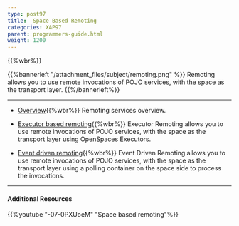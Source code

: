```yaml
---
type: post97
title:  Space Based Remoting
categories: XAP97
parent: programmers-guide.html
weight: 1200
---
```


{{%wbr%}}

{{%bannerleft "/attachment_files/subject/remoting.png" %}}
Remoting allows you to use remote invocations of POJO services, with the space as the transport layer.
{{%/bannerleft%}}


<hr/>

- [Overview](./space-based-remoting.html){{%wbr%}}
Remoting services overview.

- [Executor based remoting](./executor-based-remoting.html){{%wbr%}}
Executor Remoting allows you to use remote invocations of POJO services, with the space as the transport layer using OpenSpaces Executors.


- [Event driven remoting](./event-driven-remoting.html){{%wbr%}}
Event Driven Remoting allows you to use remote invocations of POJO services, with the space as the transport layer using a polling container on the space side to process the invocations.


<hr/>

#### Additional Resources
{{%youtube "-07-0PXUoeM"  "Space based remoting"%}}

